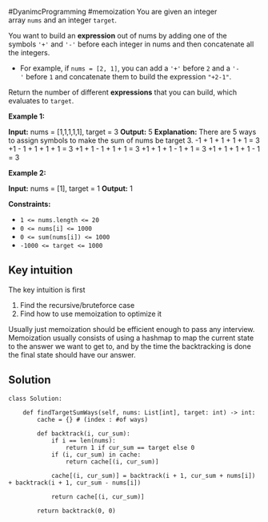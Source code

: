 #DyanimcProgramming #memoization
You are given an integer array `nums` and an integer `target`.

You want to build an **expression** out of nums by adding one of the symbols `'+'` and `'-'` before each integer in nums and then concatenate all the integers.

- For example, if `nums = [2, 1]`, you can add a `'+'` before `2` and a `'-'` before `1` and concatenate them to build the expression `"+2-1"`.

Return the number of different **expressions** that you can build, which evaluates to `target`.

**Example 1:**

**Input:** nums = [1,1,1,1,1], target = 3
**Output:** 5
**Explanation:** There are 5 ways to assign symbols to make the sum of nums be target 3.
-1 + 1 + 1 + 1 + 1 = 3
+1 - 1 + 1 + 1 + 1 = 3
+1 + 1 - 1 + 1 + 1 = 3
+1 + 1 + 1 - 1 + 1 = 3
+1 + 1 + 1 + 1 - 1 = 3

**Example 2:**

**Input:** nums = [1], target = 1
**Output:** 1

**Constraints:**

- `1 <= nums.length <= 20`
- `0 <= nums[i] <= 1000`
- `0 <= sum(nums[i]) <= 1000`
- `-1000 <= target <= 1000`

## Key intuition

The key intuition is first 

1. Find the recursive/bruteforce case
2. Find how to use memoization to optimize it

Usually just memoization should be efficient enough to pass any interview. Memoization usually consists of using a hashmap to map the current state to the answer we want to get to, and by the time the backtracking is done the final state should have our answer. 

## Solution



```
class Solution:

    def findTargetSumWays(self, nums: List[int], target: int) -> int:
        cache = {} # (index : #of ways)
        
        def backtrack(i, cur_sum):
            if i == len(nums):
                return 1 if cur_sum == target else 0
            if (i, cur_sum) in cache:
                return cache[(i, cur_sum)]

            cache[(i, cur_sum)] = backtrack(i + 1, cur_sum + nums[i]) + backtrack(i + 1, cur_sum - nums[i])

            return cache[(i, cur_sum)]

        return backtrack(0, 0)
```
